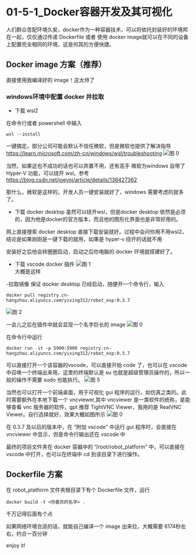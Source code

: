 # 01-5-1_Docker容器开发及其可视化

人们群众苦配环境久矣，docker作为一种容器技术，可以将依托封装好的环境邦在一起，仅仅通过传递 Dockerfile 或者 使用 docker image就可以在不同的设备上配置完全相同的环境，这是何其的方便快捷。

## Docker image 方案（推荐）

直接使用我编译好的 image！这太帅了

### windows环境中配置 docker 并拉取

- 下载 wsl2

在命令行或者 powershell 中输入

```shell
wsl --install
```

一键搞定。部分公司可能会默认不信任微软，但是微软也提供了解决指导<https://learn.microsoft.com/zh-cn/windows/wsl/troubleshooting>
![图 0](images/%E5%BE%AE%E8%BD%AF%E6%8F%90%E4%BE%9B%E7%9A%84wsl%E5%B8%AE%E5%8A%A9.png)  

当然，如果这也不成功的话也可以弃置不用，还有高手
微软为windows 自带了 Hyper-V 功能，可以绕开 wsl。参考 <https://blog.csdn.net/joeyoj/article/details/136427362>

那什么，微软是这样的，开发人员一键安装就好了，windows 需要考虑的就多了。

- 下载 docker desktop
虽然可以绕开wsl，但是docker desktop 依然是必须的，因为他是docker的官方版本，而且他的图形化界面也是非常好用的。

网上直接搜索 docker desktop 直接下载安装就好。过程中会问你用不用wsl2，结论是如果刚刚是一键下载的就用，如果是 hyper-v 绕开的话就不用

安装好之后他会转圈圈启动，启动之后你电脑的 docker 环境就搭建好了。

- 下载 vscode docker 插件
![图 1](images/vscodeDocker%E6%8F%92%E4%BB%B6.png)  
大概是这样

-拉取镜像
保证 docker desktop 已经启动，随便开一个命令行，输入

```shell
docker pull registry.cn-hangzhou.aliyuncs.com/yixing312/robot_exp:0.3.7
```

![图 2](images/docker%E6%8B%89%E5%8F%96.png)  

一会儿之后在插件中就会显现一个名字巨长的 image
![图 0](images/%E8%BF%99%E5%B0%B1%E6%98%AFimage%E5%93%87.png)

在命令行中运行

```shell
docker run -it -p 5900:5900 registry.cn-hangzhou.aliyuncs.com/yixing312/robot_exp:0.3.7
```

可以直接打开一个该容器的vscode，可以直接开始 code 了，也可以在 vscode 中召唤一个终端出来用，这里的终端默认是 su 也就是超级管理员操作的，所以一般的操作不需要 sudo 也能执行。
![图 5](images/contain%E6%93%8D%E4%BD%9C.png)  

当然也可以打开一个前端桌面，用于可视化 gui 程序的运行，如仿真之类的。此时需要额外在本地下载一个 vncviewer,其中 vncviewer 是一类软件的统称，是能够查看 vnc 服务器的软件，gpt 推荐 TightVNC Viewer，我用的是 RealVNC Viewer。自行选择就好，效果大概如图所示
![图 0](images/Realvnc%20viewer%20%E7%A4%BA%E4%BE%8B.png)  

在 0.3.7 及以后的版本中，在 “附加 vscode" 中运行 gui 程序时，会直接在 vncviewer 中显示，但是命令行输出还在 vscode 中

最终的项目文件夹在 docker 容器中的 “/root/robot_platform” 中，可以直接在 vscode 中打开，也可以在终端中 cd 到该目录下进行操作。

## Dockerfile 方案

在 robot_platform 文件夹根目录下有个 Dockerfile 文件，运行

```shell
docker build -t <你喜欢的名字> .
```

千万记得后面有个点

如果网络环境合适的话，就能自己编译一个 image 出来拉，大概需要 6174秒左右，约合一百分钟

enjoy it!
